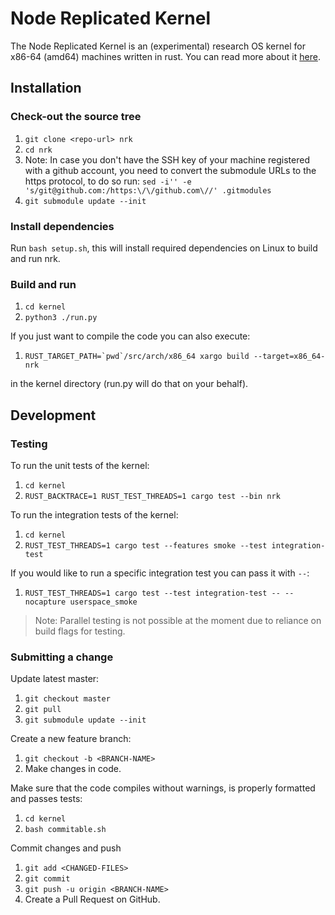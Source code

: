 # Node Replicated Kernel

The Node Replicated Kernel is an (experimental) research OS kernel for x86-64
(amd64) machines written in rust. You can read more about it
[here](https://gz.github.io/bespin-benchmarks/book/).

## Installation

### Check-out the source tree

1. `git clone <repo-url> nrk`
1. `cd nrk`
1. Note: In case you don't have the SSH key of your machine registered with a github account,
you need to convert the submodule URLs to the https protocol, to do so run:
`sed -i'' -e 's/git@github.com:/https:\/\/github.com\//' .gitmodules`
1. `git submodule update --init`

### Install dependencies

Run `bash setup.sh`, this will install required dependencies on Linux to build and run nrk.

### Build and run

1. `cd kernel`
1. `python3 ./run.py`

If you just want to compile the code you can also execute:

1. ```RUST_TARGET_PATH=`pwd`/src/arch/x86_64 xargo build --target=x86_64-nrk```

in the kernel directory (run.py will do that on your behalf).

## Development

### Testing

To run the unit tests of the kernel:

1. `cd kernel`
1. `RUST_BACKTRACE=1 RUST_TEST_THREADS=1 cargo test --bin nrk`

To run the integration tests of the kernel:

1. `cd kernel`
1. `RUST_TEST_THREADS=1 cargo test --features smoke --test integration-test`

If you would like to run a specific integration test you can pass it with `--`:

1. `RUST_TEST_THREADS=1 cargo test --test integration-test -- --nocapture userspace_smoke`

> Note: Parallel testing is not possible at the moment due to reliance on build flags for testing.

### Submitting a change

Update latest master:

1. `git checkout master`
1. `git pull`
1. `git submodule update --init`

Create a new feature branch:

1. `git checkout -b <BRANCH-NAME>`
1. Make changes in code.

Make sure that the code compiles without warnings, is properly formatted and passes tests:

1. `cd kernel`
1. `bash commitable.sh`

Commit changes and push

1. `git add <CHANGED-FILES>`
1. `git commit`
1. `git push -u origin <BRANCH-NAME>`
1. Create a Pull Request on GitHub.
